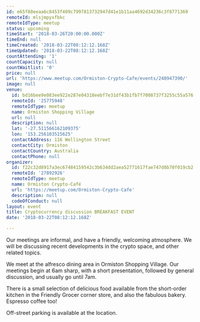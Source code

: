 ```yaml
---
id: e65f88eeaa6c8453f409c7997813732947d41e1b11aa4692d34236c3f8771369
remoteId: mlsjmpyxfbkc
remoteIdType: meetup
status: upcoming
timeStart: '2018-03-26T20:00:00.000Z'
timeEnd: null
timeCreated: '2018-03-22T08:12:12.168Z'
timeUpdated: '2018-03-22T08:12:12.168Z'
countAttending: '1'
countCapacity: null
countWaitlist: '0'
price: null
url: 'https://www.meetup.com/Ormiston-Crypto-Cafe/events/248947390/'
image: null
venue:
  id: bd16bee9e083ee922e287e04318eebf7e31df43b1fb7f7008737f3255c55a576
  remoteId: '25775948'
  remoteIdType: meetup
  name: Ormiston Shopping Village
  url: null
  description: null
  lat: '-27.511566162109375'
  lon: '153.256103515625'
  contactAddress: 116 Wellington Street
  contactCity: Ormiston
  contactCountry: Australia
  contactPhone: null
organizer:
  id: f22c32d8917a3ec67484159542c3b634dd2aea52771617fae747d8b70f019cb2
  remoteId: '27892926'
  remoteIdType: meetup
  name: Ormiston Crypto-Café
  url: 'https://meetup.com/Ormiston-Crypto-Cafe'
  description: null
  codeOfConduct: null
layout: event
title: Cryptocurrency discussion BREAKFAST EVENT
date: '2018-03-22T08:12:12.168Z'

---
```

<p>Our meetings are informal, and have a friendly, welcoming atmosphere. We will be discussing recent developments in the crypto space, and other related topics.</p> <p>We meet at the alfresco dining area in Ormiston Shopping Village. Our meetings begin at 6am sharp, with a short presentation, followed by general discussion, and usually go until 7am.</p> <p>There is a small selection of delicious food available from the short-order kitchen in the Friendly Grocer corner store, and also the fabulous bakery. Espresso coffee too!</p> <p>Off-street parking is available at the location.</p>
